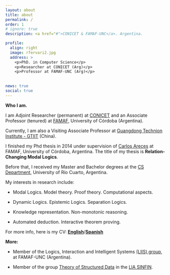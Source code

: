 ```yaml
---
layout: about
title: about
permalink: /
order: 1
# ignore: true
description: <a href="#">CONICET & FAMAF-UNC</a>. Argentina.

profile:
  align: right
  image: rfervari2.jpg
  address: >
    <p>PhD. in Computer Science</p>
    <p>Researcher at CONICET (Arg)</p>
    <p>Professor at FAMAF-UNC (Arg)</p>
  
    
news: true
social: true
---
```


**Who I am.**

I am Adjoint Researcher (permanent) at [CONICET](https://www.conicet.gov.ar) and an Associate Professor (tenured) at [FAMAF](https://www.famaf.unc.edu.ar), University of Córdoba (Argentina).

Currently, I am also a Visiting Associate Professor at [Guangdong Technion Institute - GTIIT](https://www.gtiit.edu.cn/en/) (China).

I finished my Phd thesis in 2014 under supervision of [Carlos Areces](https://cs.famaf.unc.edu.ar/~careces) at FAMAF, University of Córdoba, Argentina. The title of my thesis is **Relation-Changing Modal Logics**.

Before that, I received my Master and Bachelor degrees at the [CS Department](https://dc.exa.unrc.edu.ar/), University of Río Cuarto, Argentina.

My interests in research include:

* Modal Logics. Model theory. Proof theory. Computational aspects.

* Dynamic Logics. Epistemic Logics. Separation Logics.

* Knowledge representation. Non-monotonic reasoning.

* Automated deduction. Interactive theorem proving.


For more info, here is my CV: [**English**](https://cs.famaf.unc.edu.ar/~rfervari/files/cv/en-cv.pdf)/[**Spanish**](https://cs.famaf.unc.edu.ar/~rfervari/files/cv/sp-cv.pdf)

**More:**

* Member of the Logics, Interaction and Intelligent Systems [(LIIS) group](http://liis.famaf.unc.edu.ar/), at FAMAF-UNC (Argentina).

* Member of the group [Theory of Structured Data](https://sites.google.com/view/theoryofstructureddata-sinfin/) in the [LIA SINFIN](http://www.lia-sinfin.org/).